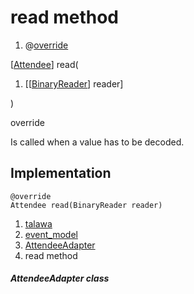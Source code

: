 
<div>

# read method

</div>


<div>

1.  @[override](https://api.flutter.dev/flutter/dart-core/override-constant.html)

</div>

[[Attendee](../../models_events_event_model/Attendee-class.md)]
read(

1.  [[[BinaryReader](https://pub.dev/documentation/hive/2.2.3/hive/BinaryReader-class.md)]
    reader]

)


override




Is called when a value has to be decoded.



## Implementation

``` language-dart
@override
Attendee read(BinaryReader reader) 
```







1.  [talawa](../../index.md)
2.  [event_model](../../models_events_event_model/)
3.  [AttendeeAdapter](../../models_events_event_model/AttendeeAdapter-class.md)
4.  read method

##### AttendeeAdapter class







